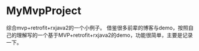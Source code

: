 # MyMvpProject
综合mvp+retrofit+rxjava2的一个小例子。
借鉴很多前辈的博客与demo，按照自己的理解写的一个基于MVP+retrofit+rxjava2的demo，功能很简单，主要是记录一下。
